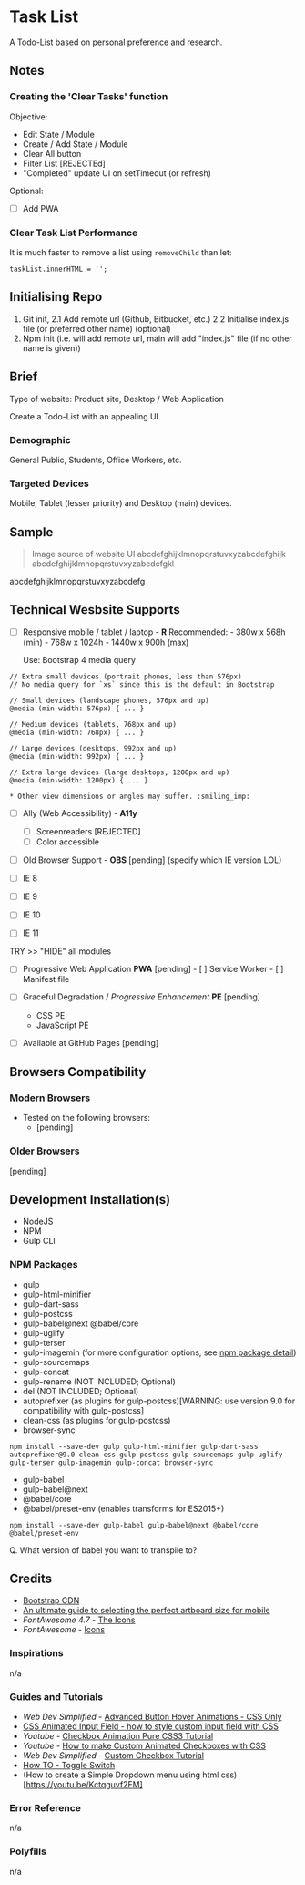 # Task List

A Todo-List based on personal preference and research.

## Notes

### Creating the 'Clear Tasks' function

Objective:

* Edit State / Module
* Create / Add State / Module
* Clear All button
* Filter List [REJECTEd]
* "Completed" update UI on setTimeout (or refresh)

Optional:
- [ ] Add PWA

### Clear Task List Performance

It is much faster to remove a list using `removeChild` than let:
```
taskList.innerHTML = '';
```

## Initialising Repo

1. Git init,
2.1 Add remote url (Github, Bitbucket, etc.)
2.2 Initialise index.js file (or preferred other name) (optional)
3. Npm init (i.e. will add remote url, main will add "index.js" file (if no other name is given))


## Brief

Type of website: Product site, Desktop / Web Application

Create a Todo-List with an appealing UI.


### Demographic

General Public, Students, Office Workers, etc.

### Targeted Devices

Mobile, Tablet (lesser priority) and Desktop (main) devices.

## Sample

> Image source of website UI
abcdefghijklmnopqrstuvxyzabcdefghijk
abcdefghijklmnopqrstuvxyzabcdefgkl

abcdefghijklmnopqrstuvxyzabcdefg

## Technical Wesbsite Supports

- [ ] Responsive mobile / tablet / laptop - **R**
    Recommended:
        - 380w x 568h (min)
        - 768w x 1024h
        - 1440w x 900h (max)

    Use: Bootstrap 4 media query
```
// Extra small devices (portrait phones, less than 576px)
// No media query for `xs` since this is the default in Bootstrap

// Small devices (landscape phones, 576px and up)
@media (min-width: 576px) { ... }

// Medium devices (tablets, 768px and up)
@media (min-width: 768px) { ... }

// Large devices (desktops, 992px and up)
@media (min-width: 992px) { ... }

// Extra large devices (large desktops, 1200px and up)
@media (min-width: 1200px) { ... }
```
    * Other view dimensions or angles may suffer. :smiling_imp:

- [ ] Ally (Web Accessibility) - **A11y**
    - [ ] Screenreaders [REJECTED]
    - [ ] Color accessible

- [ ] Old Browser Support - **OBS** [pending]
(specify which IE version LOL)

- [ ] IE 8
- [ ] IE 9
- [ ] IE 10
- [ ] IE 11

TRY >> "HIDE" all modules

- [ ] Progressive Web Application **PWA** [pending]
      - [ ] Service Worker
      - [ ] Manifest file

- [ ] Graceful Degradation / *Progressive Enhancement* **PE** [pending]
    - CSS PE
    - JavaScript PE

- [ ] Available at GitHub Pages [pending]


## Browsers Compatibility

### Modern Browsers

* Tested on the following browsers:
    - [pending]

### Older Browsers

[pending]

## Development Installation(s)

* NodeJS
* NPM
* Gulp CLI

### NPM Packages

* gulp
* gulp-html-minifier
* gulp-dart-sass
* gulp-postcss
* gulp-babel@next @babel/core
* gulp-uglify
* gulp-terser
* gulp-imagemin (for more configuration options, see [npm package detail](https://www.npmjs.com/package/gulp-imagemin))
* gulp-sourcemaps
* gulp-concat
* gulp-rename (NOT INCLUDED; Optional)
* del (NOT INCLUDED; Optional)
* autoprefixer (as plugins for gulp-postcss)[WARNING: use version 9.0 for compatibility with gulp-postcss]
* clean-css (as plugins for gulp-postcss)
* browser-sync

```
npm install --save-dev gulp gulp-html-minifier gulp-dart-sass autoprefixer@9.0 clean-css gulp-postcss gulp-sourcemaps gulp-uglify gulp-terser gulp-imagemin gulp-concat browser-sync
```

* gulp-babel
* gulp-babel@next
* @babel/core
* @babel/preset-env (enables transforms for ES2015+)

```
npm install --save-dev gulp-babel gulp-babel@next @babel/core @babel/preset-env
```

Q. What version of babel you want to transpile to?


## Credits

- [Bootstrap CDN](https://www.bootstrapcdn.com/fontawesome/)
- [An ultimate guide to selecting the perfect artboard size for mobile](https://uxdesign.cc/perfect-artboard-size-c267939c5843)
- _FontAwesome 4.7_ - [The Icons](https://fontawesome.com/v4.7.0/icons/)
- _FontAwesome_ - [Icons](https://fontawesome.com/icons?d=gallery&q=calen&m=free)

### Inspirations

n/a

### Guides and Tutorials

- _Web Dev Simplified_ - [Advanced Button Hover Animations - CSS Only](https://youtu.be/cH0TC9gWiAg)
- [CSS Animated Input Field - how to style custom input field with CSS](https://youtu.be/3AK3vspZvvM)
- _Youtube_ - [Checkbox Animation Pure CSS3 Tutorial](https://youtu.be/OCOitlvl0DY)
- _Youtube_ - [How to make Custom Animated Checkboxes with CSS](https://youtu.be/ojWA8pdT-zY)
- _Web Dev Simplified_ - [Custom Checkbox Tutorial](https://youtu.be/YyLzwR-iXtI)
- [How TO - Toggle Switch](https://www.w3schools.com/howto/howto_css_switch.asp)
- (How to create a Simple Dropdown menu using html css)[https://youtu.be/Kctqguvf2FM]
### Error Reference

n/a

### Polyfills

n/a